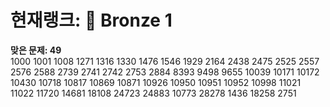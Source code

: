 # 현재랭크: 🥉 Bronze 1
**맞은 문제: 49**  
1000 1001 1008 1271 1316 1330 1476 1546 1929 2164 2438 2475 2525 2557 2576 2588 2739 2741 2742 2753 2884 8393 9498 9655 10039 10171 10172 10430 10718 10817 10869 10871 10926 10950 10951 10952 10998 11021 11022 11720 14681 18108 24723 24883 10773 28278 1436 18258 2751


